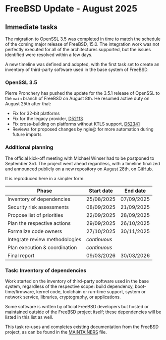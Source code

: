 # FreeBSD Update - August 2025

## Immediate tasks

The migration to OpenSSL 3.5 was completed in time to match the schedule of the
coming major release of FreeBSD, 15.0. The integration work was not perfectly
executed for all of the architectures supported, but the issues identified were
resolved within a few days.

A new timeline was defined and adopted, with the first task set to create an
inventory of third-party software used in the base system of FreeBSD.

### OpenSSL 3.5

Pierre Pronchery has pushed the update for the 3.5.1 release of OpenSSL to the
`main` branch of FreeBSD on August 8th. He resumed active duty on August 25th
after that:

* Fix for 32-bit platforms
* Fix for the legacy provider, [D52113](https://reviews.freebsd.org/D52113)
* Fix cross-building on platforms without KTLS support,
  [D52341](https://reviews.freebsd.org/D52341)
* Reviews for proposed changes by ngie@ for more automation during future
  imports

### Additional planning

The official kick-off meeting with Michael Winser had to be postponed to
September 3rd. The project went ahead regardless, with a timeline finalized and
announced publicly on a new repository on August 28th, on
[GitHub](https://github.com/FreeBSDFoundation/alpha-omega-beach-cleaning).

It is reproduced here in a simpler form:

| Phase                          | Start date | End date   |
| ------------------------------ | ---------- | ---------- |
| Inventory of dependencies      | 25/08/2025 | 07/09/2025 |
| Security risk assessments      | 08/09/2025 | 21/09/2025 |
| Propose list of priorities     | 22/09/2025 | 28/09/2025 |
| Plan the respective actions    | 29/09/2025 | 26/10/2025 |
| Formalize code owners          | 27/10/2025 | 30/11/2025 |
| Integrate review methodologies |      _continuous_      ||
| Plan execution & coordination  |      _continuous_      ||
| Final report                   | 09/03/2026 | 30/03/2026 |

### Task: Inventory of dependencies

Work started on the inventory of third-party software used in the base system,
regardless of the respective scope: build dependency, boot-time/firmware, kernel
code, toolchain or run-time support, system or network service, libraries,
cryptography, or applications.

Some software is written by official FreeBSD developers but hosted or maintained
outside of the FreeBSD project itself; these dependencies will be listed in this
list as well.

This task re-uses and completes existing documentation from the FreeBSD project,
as can be found in the
[MAINTAINERS](https://github.com/FreeBSD/freebsd-src/blob/main/MAINTAINERS)
file.

